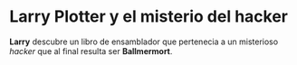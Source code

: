 # Larry Plotter y el misterio del hacker

**Larry** descubre un libro de ensamblador que pertenecia a un misterioso *hacker* que al final resulta ser **Ballmermort**.


